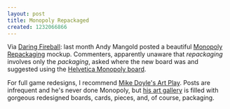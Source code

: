 ```yaml
---
layout: post
title: Monopoly Repackaged
created: 1232066866
---
```

Via [Daring Fireball](http://daringfireball.net/linked/2008/12/22/monopoly-repackaging):  last month Andy Mangold posted a beautiful [Monopoly Repackaging](http://www.andymangold.com/monopoly-repackaging/) mockup.  Commenters, apparently unaware that *repackaging* involves only the *packaging*, asked where the new board was and suggested using the [Helvetica Monopoly board](http://www.zukunft.fr/pagehelvet.htm).<!--break-->

For full game redesigns, I recommend [Mike Doyle's Art Play](http://mdoyle.blogspot.com/).  Posts are infrequent and he's never done Monopoly, but [his art gallery](http://mdoyle2.blogspot.com/) is filled with gorgeous redesigned boards, cards, pieces, and, of course, packaging.
